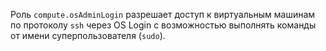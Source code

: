 Роль `compute.osAdminLogin` разрешает доступ к виртуальным машинам по протоколу `ssh` через OS Login с возможностью выполнять команды от имени суперпользователя (`sudo`).
